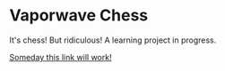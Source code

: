 # Vaporwave Chess

It's chess! But ridiculous! A learning project in progress.

[Someday this link will work!](https://rachaelskey.github.io/vaporwave-chess/)
